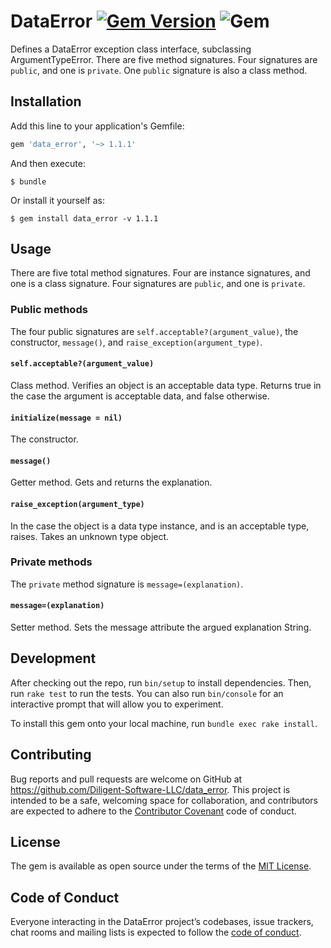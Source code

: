 # DataError [![Gem Version](https://badge.fury.io/rb/data_error.svg)](https://badge.fury.io/rb/data_error) ![Gem](https://img.shields.io/gem/dt/data_error)
Defines a DataError exception class interface, subclassing ArgumentTypeError. 
There are five method signatures. Four signatures are `public`, and one is 
`private`. One `public` signature is also a class method.

## Installation

Add this line to your application's Gemfile:

```ruby
gem 'data_error', '~> 1.1.1'
```

And then execute:

    $ bundle

Or install it yourself as:

    $ gem install data_error -v 1.1.1

## Usage
There are five total method signatures. Four are instance signatures, and one 
is a class signature. Four signatures are `public`, and one is `private`.

### Public methods
The four public signatures are `self.acceptable?(argument_value)`, the 
constructor, `message()`, and `raise_exception(argument_type)`.

#### `self.acceptable?(argument_value)`
Class method. Verifies an object is an acceptable data type. Returns true in 
the case the argument is acceptable data, and false otherwise.

#### `initialize(message = nil)`
The constructor.

#### `message()`
Getter method. Gets and returns the explanation.

#### `raise_exception(argument_type)`
In the case the object is a data type instance, and is an acceptable type, 
raises. Takes an unknown type object.

### Private methods
The `private` method signature is `message=(explanation)`.

#### `message=(explanation)`
Setter method. Sets the message attribute the argued explanation 
String.

## Development

After checking out the repo, run `bin/setup` to install dependencies. Then, 
run `rake test` to run the tests. You can also run `bin/console` for an 
interactive prompt that will allow you to experiment.

To install this gem onto your local machine, run `bundle exec rake install`.

## Contributing

Bug reports and pull requests are welcome on GitHub at 
https://github.com/Diligent-Software-LLC/data_error. This project is intended to
 be a 
safe, welcoming space for collaboration, and contributors are expected to 
adhere to the 
[Contributor Covenant](http://contributor-covenant.org) code of conduct.

## License

The gem is available as open source under the terms of the 
[MIT License](https://opensource.org/licenses/MIT).

## Code of Conduct

Everyone interacting in the DataError project’s codebases, issue trackers, 
chat rooms and mailing lists is expected to follow the 
[code of conduct](https://github.com/Diligent-Software-LLC/data_error/blob/master/CODE_OF_CONDUCT.md).

